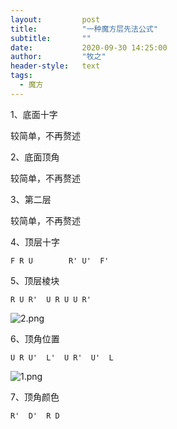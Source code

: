 ```yaml
---
layout:         post
title:          "一种魔方层先法公式"
subtitle:       "" 
date:           2020-09-30 14:25:00
author:         "牧之"
header-style:   text
tags:
  - 魔方
---
```




1、底面十字

较简单，不再赘述

2、底面顶角

较简单，不再赘述

3、第二层

较简单，不再赘述

4、顶层十字


<!--more-->


```plaintext
F R U        R' U'  F'
```
5、顶层棱块
```plaintext
R U R'  U R U U R'
```
![2.png][1]

6、顶角位置
```plaintext
U R U'  L'  U R'  U'  L
```
![1.png][2]

7、顶角颜色
```plaintext
R'  D'  R D
```


  [1]: https://blog.cseve.com/usr/uploads/2021/02/2085796194.png
  [2]: https://blog.cseve.com/usr/uploads/2021/02/2139311459.png